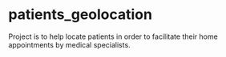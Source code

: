 # patients_geolocation
Project is to help locate patients in order to facilitate their home appointments by medical specialists.
